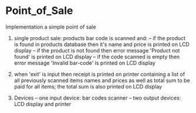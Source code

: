 # Point_of_Sale

Implementation a simple point of sale

1) single product sale: products bar code is scanned and:
    – if the product is found in products database then it's name and price is printed on LCD display
    – if the product is not found then error message 'Product not found' is printed on LCD display
    – if the code scanned is empty then error message 'Invalid bar-code' is printed on LCD display

2) when 'exit' is input then receipt is printed on printer containing a list of all previously
scanned items names and prices as well as total sum to be paid for all items; the total sum
is also printed on LCD display

3) Devices
    – one input device: bar codes scanner
    – two output devices: LCD display and printer